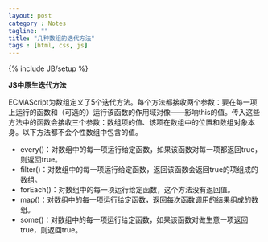 ```yaml
---
layout: post
category : Notes
tagline: ""
title: "几种数组的迭代方法"
tags : [html, css, js]
---
```

{% include JB/setup %}


**JS中原生迭代方法**

ECMAScript为数组定义了5个迭代方法。每个方法都接收两个参数：要在每一项上运行的函数和（可选的）运行该函数的作用域对像——影响this的值。传入这些方法中的函数会接收三个参数：数组项的值、该项在数组中的位置和数组对象本身。以下方法都不会个性数组中包含的值。

- every()：对数组中的每一项运行给定函数，如果该函数对每一项都返回true，则返回true。
- filter()：对数组中的每一项运行给定函数，返回该函数会返回true的项组成的数组。
- forEach()：对数组中的每一项运行给定函数，这个方法没有返回值。
- map()：对数组中的每一项运行给定函数，返回每次函数调用的结果组成的数组。
- some()：对数组中的每一项运行给定函数，如果该函数对做生意一项返回true，则返回true。
